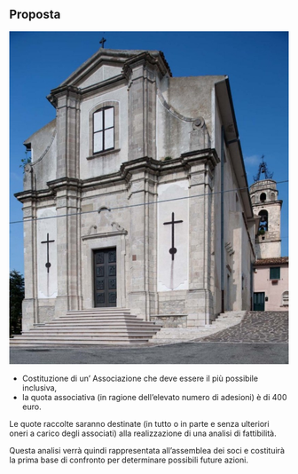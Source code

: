 ## Proposta

![Image of SGL](/masonry/1/esterno-S.-Maria-delle-Grazie-860x1024.jpg)

- Costituzione di un’ Associazione che deve essere il più possibile inclusiva,
- la quota associativa (in ragione dell’elevato numero di adesioni) è di 400 euro.

Le quote raccolte saranno destinate (in tutto o in parte e senza ulteriori oneri a carico degli associati) alla
realizzazione di una analisi di fattibilità.

Questa analisi verrà quindi rappresentata all’assemblea dei soci e costituirà la prima base di confronto per determinare
possibili future azioni.
